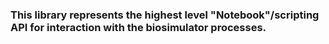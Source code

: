 ### This library represents the highest level "Notebook"/scripting API for interaction with the biosimulator processes.
